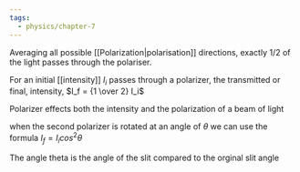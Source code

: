 ```yaml
---
tags:
  - physics/chapter-7
---
```


Averaging all possible [[Polarization|polarisation]] directions, exactly 1/2 of the light passes through the polariser. 

For an initial [[intensity]] $I_i$ passes through a polarizer, the transmitted or final, intensity, $I_f = {1 \over 2} I_i$

Polarizer effects both the intensity and the polarization of a beam of light

when the second polarizer is rotated at an angle of $\theta$ we can use the formula $I_f = I_i cos^2\theta$ 

The angle theta is the angle of the slit compared to the orginal slit angle